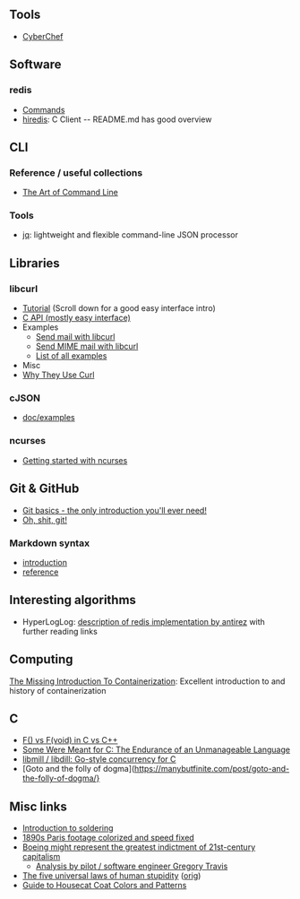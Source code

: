 ## Tools

* [CyberChef](https://gchq.github.io/CyberChef/)

## Software

### redis
* [Commands](https://redis.io/commands)
* [hiredis](https://github.com/redis/hiredis): C Client -- README.md has good overview

## CLI

### Reference / useful collections
* [The Art of Command Line](https://github.com/jlevy/the-art-of-command-line)

### Tools
* [jq](https://stedolan.github.io/jq/tutorial/): lightweight and flexible command-line JSON processor


## Libraries

### libcurl
* [Tutorial](https://curl.haxx.se/libcurl/c/libcurl-tutorial.html) (Scroll down for a good easy interface intro)
* [C API (mostly easy interface)](https://curl.haxx.se/libcurl/c/)
* Examples
  * [Send mail with libcurl](https://curl.haxx.se/libcurl/c/smtp-mail.html)
  * [Send MIME mail with libcurl](https://curl.haxx.se/libcurl/c/smtp-mime.html)
  * [List of all examples](https://curl.haxx.se/libcurl/c/example.html)
 * Misc
  * [Why They Use Curl](https://daniel.haxx.se/blog/2019/04/24/why-they-use-curl/)

### cJSON
* [doc/examples](https://github.com/DaveGamble/cJSON/blob/master/README.md)

### ncurses
* [Getting started with ncurses](https://www.linuxjournal.com/content/getting-started-ncurses)


## Git & GitHub

* [Git basics - the only introduction you'll ever need!](https://areknawo.com/git-basics-the-only-introduction-you-will-ever-need/)
* [Oh, shit, git!](https://ohshitgit.com/)

### Markdown syntax
* [introduction](https://guides.github.com/features/mastering-markdown/)
* [reference](https://help.github.com/en/articles/basic-writing-and-formatting-syntax)

## Interesting algorithms

* HyperLogLog: [description of redis implementation by antirez](http://antirez.com/news/75) with further reading links

## Computing
[The Missing Introduction To Containerization](https://medium.com/faun/the-missing-introduction-to-containerization-de1fbb73efc5): Excellent introduction to and history of containerization

## C

* [F() vs F(void) in C vs C++](http://nickdesaulniers.github.io/blog/2019/05/12/f-vs-f-void-in-c-vs-c-plus-plus/)
* [Some Were Meant for C: The Endurance of an Unmanageable Language](http://www.cl.cam.ac.uk/~srk31/research/papers/kell17some-preprint.pdf)
* [libmill / libdill: Go-style concurrency for C](http://libmill.org)
* [Goto and the folly of dogma](https://manybutfinite.com/post/goto-and-the-folly-of-dogma/}

## Misc links
* [Introduction to soldering](https://sites.google.com/stanford.edu/soldering-internal/learning)
* [1890s Paris footage colorized and speed fixed](http://digg.com/video/paris-footage-1896-colorized)
* [Boeing might represent the greatest indictment of 21st-century capitalism](https://www.salon.com/2019/04/27/boeing-might-represent-the-greatest-indictment-of-21st-century-capitalism_partner/)
  * [Analysis by pilot / software engineer Gregory Travis](https://spectrum.ieee.org/aerospace/aviation/how-the-boeing-737-max-disaster-looks-to-a-software-developer)
* [The five universal laws of human stupidity](https://qz.com/967554/the-five-universal-laws-of-human-stupidity/) ([orig](http://harmful.cat-v.org/people/basic-laws-of-human-stupidity/))
* [Guide to Housecat Coat Colors and Patterns](http://www.cedarseed.com/tuts/catcol-wp.html)


